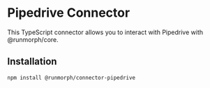 # Pipedrive Connector

This TypeScript connector allows you to interact with Pipedrive with @runmorph/core.

## Installation

```bash
npm install @runmorph/connector-pipedrive
```
